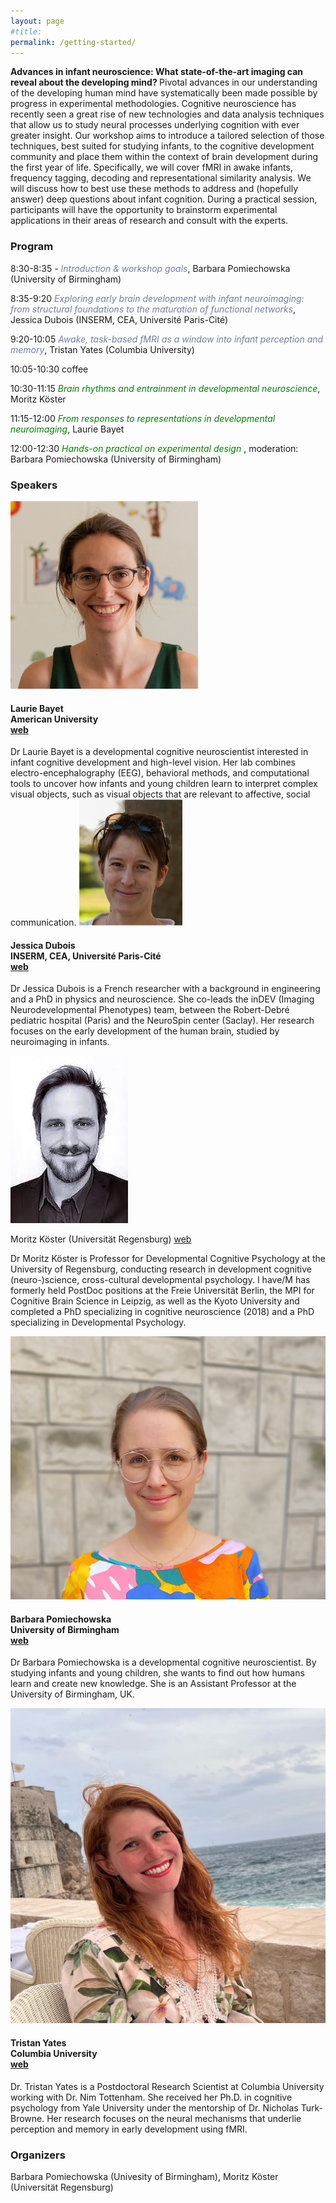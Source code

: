 ```yaml
---
layout: page
#title:  
permalink: /getting-started/
---
```


<b> Advances in infant neuroscience: What state-of-the-art imaging can reveal about the developing mind? </b> Pivotal advances in our understanding of the developing human mind have systematically been made possible by progress in experimental methodologies. Cognitive neuroscience has recently seen a great rise of new technologies and data analysis techniques that allow us to study neural processes underlying cognition with ever greater insight. Our workshop aims to introduce a tailored selection of those techniques, best suited for studying infants, to the cognitive development community and place them within the context of brain development during the first year of life. Specifically, we will cover fMRI in awake infants, frequency tagging, decoding and representational similarity analysis. We will discuss how to best use these methods to address and (hopefully answer) deep questions about infant cognition. During a practical session, participants will have the opportunity to brainstorm experimental applications in their areas of research and consult with the experts.


### Program

8:30-8:35 - <font color="#737CA1"><i> Introduction & workshop goals</i></font>, Barbara Pomiechowska (University of Birmingham)

8:35-9:20 <font color="#737CA1"><i> Exploring early brain development with infant neuroimaging: from structural foundations to the maturation of functional networks</i></font>, Jessica Dubois (INSERM, CEA, Université Paris-Cité)

9:20-10:05 <font color="#737CA1"><i> Awake, task-based fMRI as a window into infant perception and memory</i></font>, Tristan Yates (Columbia University)

10:05-10:30 coffee 

10:30-11:15 <font color="green"><i>Brain rhythms and entrainment in developmental neuroscience</i></font>, Moritz Köster

11:15-12:00 <font color="green"><i> From responses to representations in developmental neuroimaging</i></font>, Laurie Bayet

12:00-12:30 <font color="green"><i> Hands-on practical on experimental design </i></font>, moderation: Barbara Pomiechowska (University of Birmingham)


### Speakers

<img src="/images/lauriebayet.jpeg" alt="" class="round-image">

<h4> Laurie Bayet <br> American University <br> <a href = "https://www.bayetlab.com/ ">web</a></h4>
Dr Laurie Bayet is a developmental cognitive neuroscientist interested in infant cognitive development and high-level vision. Her lab combines electro-encephalography (EEG), behavioral methods, and computational tools to uncover how infants and young children learn to interpret complex visual objects, such as visual objects that are relevant to affective, social communication.

<img src="/images/jessicadubois.png" alt="Jessica Dubois" class="round-image">

<h4> Jessica Dubois <br> INSERM, CEA, Université Paris-Cité <br> <a href = "https://jessica-dubois.weebly.com/">web</a></h4>


Dr Jessica Dubois is a French researcher with a background in engineering and a PhD in physics and neuroscience. She co-leads the inDEV (Imaging Neurodevelopmental Phenotypes) team, between the Robert-Debré pediatric hospital (Paris) and the NeuroSpin center (Saclay). Her research focuses on the early development of the human brain, studied by neuroimaging in infants.

<img src="/images/moritzkoster.jpeg" alt="Jessica Dubois" class="round-image">

Moritz Köster (Universität Regensburg) <a href ="https://www.uni-regensburg.de/humanwissenschaften/entwicklungs-und-kognitionspsychologie/home/index.html"> web </a>

Dr Moritz Köster  is Professor for Developmental Cognitive Psychology at the University of Regensburg, conducting research in development cognitive (neuro-)science, cross-cultural developmental psychology. I have/M has formerly held PostDoc positions at the Freie Universität Berlin, the MPI for Cognitive Brain Science in Leipzig, as well as the Kyoto University and completed a PhD specializing in cognitive neuroscience (2018) and a PhD specializing in Developmental Psychology.

<img src="/images/barbarapomiechowska.jpg" alt="Jessica Dubois" class="round-image">

<h4> Barbara Pomiechowska <br> University of Birmingham <br> <a href ="https://bpomie.github.io/"> web </a> </h4>

Dr Barbara Pomiechowska is a developmental cognitive neuroscientist. By studying infants and young children, she wants to find out how humans learn and create new knowledge. She is an Assistant Professor at the University of Birmingham, UK.

<img src="/images/tristanyates.jpeg" alt="Jessica Dubois" class="round-image">

<h4> Tristan Yates <br> Columbia University <br>
<a href ="https://tristansyates.github.io/"> web </a></h4>

Dr. Tristan Yates is a Postdoctoral Research Scientist at Columbia University working with Dr. Nim Tottenham. She received her Ph.D. in cognitive psychology from Yale University under the mentorship of Dr. Nicholas Turk-Browne. Her research focuses on the neural mechanisms that underlie perception and memory in early development using fMRI. 

### Organizers

Barbara Pomiechowska (Univesity of Birmingham), Moritz Köster (Universität Regensburg)